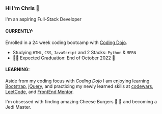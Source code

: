 ### Hi I'm Chris :wave:
I'm an aspiring Full-Stack Developer

#### **CURRENTLY:**
Enrolled in a 24 week coding bootcamp with [Coding Dojo](https://www.codingdojo.com).
  - Studying `HTML`, `CSS`, `JavaScript` and 2 Stacks: `Python` & `MERN`
  - 👨‍🎓 Expected Graduation: End of October 2022 🙌

#### **LEARNING:**
Aside from my coding focus with *Coding Dojo* I am enjoying learning [Bootstrap](https://www.getbootstrap.com), [jQuery](https://jquery.com/), and practicing my newly learned skills at [codewars](codewars.com), [LeetCode](www.leetcode.com), and [FrontEnd Mentor](frontendmentor.com).

I'm obsessed with finding amazing Cheese Burgers 🍔 🤤 and becoming a Jedi Master.
<!---
chris-nowicki/chris-nowicki is a ✨ special ✨ repository because its `README.md` (this file) appears on your GitHub profile.
You can click the Preview link to take a look at your changes.
--->
